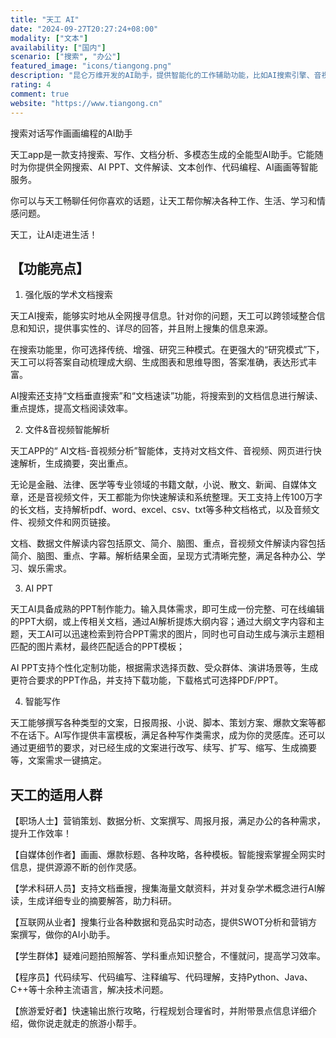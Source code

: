 ```yaml
---
title: "天工 AI"
date: "2024-09-27T20:27:24+08:00"
modality: ["文本"]
availability: ["国内"]
scenario: ["搜索", "办公"]
featured_image: "icons/tiangong.png"
description: "昆仑万维开发的AI助手，提供智能化的工作辅助功能，比如AI搜索引擎、音视频分析、A I写作等，帮助用户提高效率。"
rating: 4
comment: true
website: "https://www.tiangong.cn"
---
```


搜索对话写作画画编程的AI助手


天工app是一款支持搜索、写作、文档分析、多模态生成的全能型AI助手。它能随时为你提供全网搜索、AI PPT、文件解读、文本创作、代码编程、AI画画等智能服务。

你可以与天工畅聊任何你喜欢的话题，让天工帮你解决各种工作、生活、学习和情感问题。

天工，让AI走进生活！


## 【功能亮点】

1. 强化版的学术文档搜索

天工AI搜索，能够实时地从全网搜寻信息。针对你的问题，天工可以跨领域整合信息和知识，提供事实性的、详尽的回答，并且附上搜集的信息来源。

在搜索功能里，你可选择传统、增强、研究三种模式。在更强大的“研究模式”下，天工可以将答案自动梳理成大纲、生成图表和思维导图，答案准确，表达形式丰富。

AI搜索还支持“文档垂直搜索”和“文档速读”功能，将搜索到的文档信息进行解读、重点提炼，提高文档阅读效率。


2. 文件&音视频智能解析

天工APP的“ AI文档-音视频分析”智能体，支持对文档文件、音视频、网页进行快速解析，生成摘要，突出重点。

无论是金融、法律、医学等专业领域的书籍文献，小说、散文、新闻、自媒体文章，还是音视频文件，天工都能为你快速解读和系统整理。天工支持上传100万字的长文档，支持解析pdf、word、excel、csv、txt等多种文档格式，以及音频文件、视频文件和网页链接。

文档、数据文件解读内容包括原文、简介、脑图、重点，音视频文件解读内容包括简介、脑图、重点、字幕。解析结果全面，呈现方式清晰完整，满足各种办公、学习、娱乐需求。


3. AI PPT

天工AI具备成熟的PPT制作能力。输入具体需求，即可生成一份完整、可在线编辑的PPT大纲，或上传相关文档，通过AI解析提炼大纲内容；通过大纲文字内容和主题，天工AI可以迅速检索到符合PPT需求的图片，同时也可自动生成与演示主题相匹配的图片素材，最终匹配适合的PPT模板；

AI PPT支持个性化定制功能，根据需求选择页数、受众群体、演讲场景等，生成更符合要求的PPT作品，并支持下载功能，下载格式可选择PDF/PPT。


4. 智能写作

天工能够撰写各种类型的文案，日报周报、小说、脚本、策划方案、爆款文案等都不在话下。AI写作提供丰富模板，满足各种写作类需求，成为你的灵感库。还可以通过更细节的要求，对已经生成的文案进行改写、续写、扩写、缩写、生成摘要等，文案需求一键搞定。


## 天工的适用人群

【职场人士】营销策划、数据分析、文案撰写、周报月报，满足办公的各种需求，提升工作效率！

【自媒体创作者】画画、爆款标题、各种攻略，各种模板。智能搜索掌握全网实时信息，提供源源不断的创作灵感。

【学术科研人员】支持文档垂搜，搜集海量文献资料，并对复杂学术概念进行AI解读，生成详细专业的摘要解答，助力科研。

【互联网从业者】搜集行业各种数据和竞品实时动态，提供SWOT分析和营销方案撰写，做你的AI小助手。

【学生群体】疑难问题拍照解答、学科重点知识整合，不懂就问，提高学习效率。

【程序员】代码续写、代码编写、注释编写、代码理解，支持Python、Java、C++等十余种主流语言，解决技术问题。

【旅游爱好者】快速输出旅行攻略，行程规划合理省时，并附带景点信息详细介绍，做你说走就走的旅游小帮手。